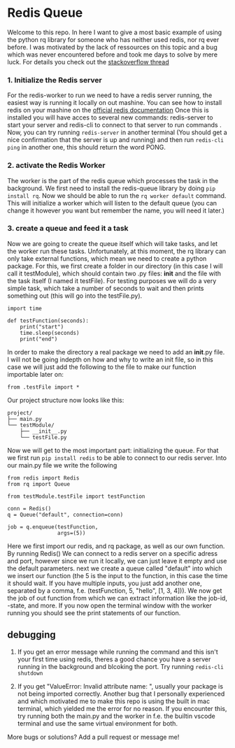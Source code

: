 # Redis Queue
Welcome to this repo. In here I want to give a most basic example of using the python rq library for someone who has neither used redis, nor rq ever before. I was motivated by the lack of ressources on this topic and a bug which was never encountered before and took me days to solve by mere luck. For details you check out the [stackoverflow thread](https://stackoverflow.com/questions/76593563/redis-queue-task-is-queued-but-never-executed?noredirect=1#comment135071141_76593563)

### 1. Initialize the Redis server
For the redis-worker to run we need to have a redis server running, the easiest way is running it locally on out mashine. You can see how to install redis on your mashine on the [official redis documentation](https://redis.io/docs/getting-started/installation/)
Once this is installed you will have acces to several new commands: redis-server to start your server and redis-cli to connect to that server to run commands . Now, you can try running ```redis-server``` in another terminal (You should get a nice confirmation that the server is up and running) and then run ```redis-cli ping``` in another one, this should return the word PONG.

### 2. activate the Redis Worker
The worker is the part of the redis queue which processes the task in the background. We first need to install the redis-queue library by doing ```pip install rq```. Now we should be able to run the ```rq worker default``` command. This will initialize a worker which will listen to the default queue (you can change it however you want but remember the name, you will need it later.)

### 3. create a queue and feed it a task
Now we are going to create the queue itself which will take tasks, and let the worker run these tasks.
Unfortunately, at this moment, the rq library can only take external functions, which mean we need to create a python package. For this, we first create a folder in our directory (in this case I will call it testModule), which should contain two .py files: __init__ and the file with the task itself (I named it testFile). For testing purposes we will do a very simple task, which take a number of seconds to wait and then prints something out (this will go into the testFile.py).

```
import time

def testFunction(seconds):
    print("start")
    time.sleep(seconds)
    print("end")
```
In order to make the directory a real package we need to add an __init__.py file. I will not be going indepth on how and why to write an init file, so in this case we will just add the following to the file to make our function importable later on:

```
from .testFile import *
```

Our project structure now looks like this:

```
project/
├── main.py
└── testModule/
    ├── __init__.py
    └── testFile.py
```

Now we will get to the most important part: initializing the queue. For that we first run ```pip install redis``` to be able to connect to our redis server. Into our main.py file we write the following

```
from redis import Redis
from rq import Queue

from testModule.testFile import testFunction

conn = Redis()
q = Queue("default", connection=conn)

job = q.enqueue(testFunction,
                args=(5))
```

Here we first import our redis, and rq package, as well as our own function. By running Redis() We can connect to a redis server on a specific adress and port, however since we run it locally, we can just leave it empty and use the default parameters. next we create a queue called "default" into which we insert our function (the 5 is the input to the function, in this case the time it should wait. If you have multiple inputs, you just add another one, separated by a comma, f.e. (testFunction, 5, "hello", [1, 3, 4])). We now get the job of out function from which we can extract information like the job-id, -state, and more. If you now open the terminal window with the worker running you should see the print statements of our function.



## debugging
1. If you get an error message while running the command and this isn't your first time using redis, theres a good chance you have a server running in the background and blcoking the port. Try running ```redis-cli shutdown```

2.  If you get "ValueError: Invalid attribute name: <function path>", usually your package is not being imported correctly. Another bug that I personally experienced and which motivated me to make this repo is using the built in mac terminal, which yielded me the error for no reason. If you encounter this, try running both the main.py and the worker in f.e. the builtin vscode terminal and use the same virtual environment for both.

More bugs or solutions? Add a pull request or message me!
